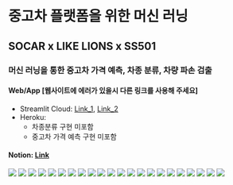 # 중고차 플랫폼을 위한 머신 러닝

## SOCAR x LIKE LIONS x SS501

### 머신 러닝을 통한 중고차 가격 예측, 차종 분류, 차량 파손 검출

#### Web/App [웹사이트에 에러가 있을시 다른 링크를 사용해 주세요]
- Streamlit Cloud: [Link_1](https://bit.ly/3qYNqnb), [Link_2](https://share.streamlit.io/inwookie/ss501_ai_bootcamp_hackathon/main/app.py)
- Heroku: 
  - 차종분류 구현 미포함 
  - 중고차 가격 예측 구현 미포함 

#### Notion: [Link](https://hulking-measure-779.notion.site/SS501-5ebfe370c9554f00a12322eeb7078da1)

![](readme_img/readme_img_00.png)
![](readme_img/readme_img_01.png)
![](readme_img/readme_img_02.png)
![](readme_img/readme_img_03.png)
![](readme_img/readme_img_04.png)
![](readme_img/readme_img_05.png)
![](readme_img/readme_img_06.png)
![](readme_img/readme_img_07.png)
![](readme_img/readme_img_08.png)
![](readme_img/readme_img_09.png)
![](readme_img/readme_img_10.png)
![](readme_img/readme_img_11.png)
![](readme_img/readme_img_12.png)
![](readme_img/readme_img_13.png)
![](readme_img/readme_img_14.png)
![](readme_img/readme_img_15.png)
![](readme_img/readme_img_16.png)
![](readme_img/readme_img_17.png)
![](readme_img/readme_img_18.png)
![](readme_img/readme_img_19.png)
![](readme_img/readme_img_20.png)
![](readme_img/readme_img_21.png)
